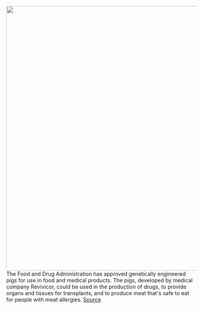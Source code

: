 <img src='https://cdn.vox-cdn.com/thumbor/7OXmfNWrp58skvRIiEuCE8PdkpY=/0x0:2766x1844/1200x800/filters:focal(817x381:1259x823)/cdn.vox-cdn.com/uploads/chorus_image/image/68513334/1228295080.0.jpg' width='700px' /><br/>
The Food and Drug Administration has approved genetically engineered pigs for use in food and medical products. The pigs, developed by medical company Revivicor, could be used in the production of drugs, to provide organs and tissues for transplants, and to produce meat that's safe to eat for people with meat allergies.
<a href='https://www.theverge.com/2020/12/14/22175060/fda-approval-genetically-engineered-pigs'> Source <a/>